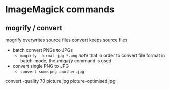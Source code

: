 # ImageMagick commands

## mogrify / convert
mogrify overwrites source files
convert keeps source files

* batch convert PNGs to JPGs
    - `mogirfy -format jpg *.png`
    *note* that in order to convert file format in batch-mode, the _mogirfy_ command is used
* convert single PNG to JPG
    - `convert some.png another.jpg`

convert -quality 70 picture.jpg picture-optimised.jpg

